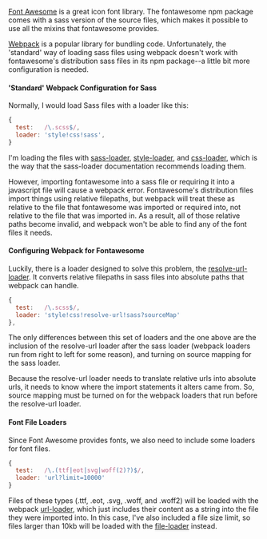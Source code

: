 [Font Awesome](http://fontawesome.io/) is a great icon font library. The fontawesome npm package comes with a sass version of the source files, which makes it possible to use all the mixins that fontawesome provides.

[Webpack](https://webpack.github.io/) is a popular library for bundling code. Unfortunately, the 'standard' way of loading sass files using webpack doesn't work with fontawesome's distribution sass files in its npm package--a little bit more configuration is needed. 

#### 'Standard' Webpack Configuration for Sass 

Normally, I would load Sass files with a loader like this: 

```javascript
{
  test:   /\.scss$/, 
  loader: 'style!css!sass',
}
``` 
<!-- {.data-read-only} -->


I'm loading the files with  [sass-loader](https://www.npmjs.com/package/sass-loader), [style-loader](https://www.npmjs.com/package/style-loader), and [css-loader](https://www.npmjs.com/package/css-loader), which is the way that the sass-loader documentation recommends loading them. 

However, importing fontawesome into a sass file or requiring it into a javascript file will cause a webpack error. Fontawesome's distribution files import things using relative filepaths, but webpack will treat these as relative to the file that fontawesome was imported or required into, not relative to the file that was imported in. As a result, all of those relative paths become invalid, and webpack won't be able to find any of the font files it needs. 

#### Configuring Webpack for Fontawesome 

Luckily, there is a loader designed to solve this problem, the [resolve-url-loader](https://www.npmjs.com/package/resolve-url-loader). It converts relative filepaths in sass files into absolute paths that webpack can handle. 

```javascript
{
  test:   /\.scss$/, 
  loader: 'style!css!resolve-url!sass?sourceMap'
},
```
<!-- {.data-read-only} -->


The only differences between this set of loaders and the one above are the inclusion of the resolve-url loader after the sass loader (webpack loaders run from right to left for some reason), and turning on source mapping for the sass loader. 

Because the resolve-url loader needs to translate relative urls into absolute urls, it needs to know where the import statements it alters came from. So, source mapping must be turned on for the webpack loaders that run before the resolve-url loader. 

#### Font File Loaders 

Since Font Awesome provides fonts, we also need to include some loaders for font files.  

```javascript 
{ 
  test:   /\.(ttf|eot|svg|woff(2)?)$/, 
  loader: 'url?limit=10000'
}
```
<!-- {.data-read-only} -->


Files of these types (.ttf, .eot, .svg, .woff, and .woff2) will be loaded with the webpack [url-loader](https://www.npmjs.com/package/url-loader), which just includes their content as a string into the file they were imported into. In this case, I've also included a file size limit, so files larger than 10kb will be loaded with the [file-loader](https://www.npmjs.com/package/file-loader) instead. 
